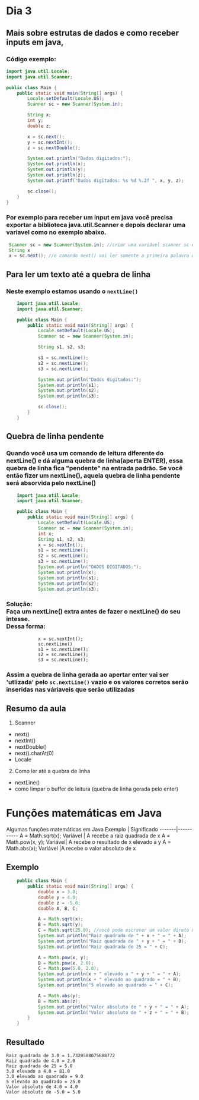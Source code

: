 # Dia 3

## Mais sobre estrutas de dados e como receber inputs em java,

### Código exemplo:

~~~~ Java
import java.util.Locale;
import java.util.Scanner;

public class Main {
    public static void main(String[] args) {
        Locale.setDefault(Locale.US);
        Scanner sc = new Scanner(System.in);

        String x;
        int y;
        double z;

        x = sc.next();
        y = sc.nextInt();
        z = sc.nextDouble();

        System.out.println("Dados digitados:");
        System.out.println(x);
        System.out.println(y);
        System.out.println(z);
        System.out.printf("Dados digitados: %s %d %.2f ", x, y, z);

        sc.close();
    }
}
~~~~

### Por exemplo para receber um input em java você precisa exportar a biblioteca java.util.Scanner e depois declarar uma variavel como no exemplo abaixo.

~~~ Java
 Scanner sc = new Scanner(System.in); //criar uma variável scanner sc e depois passar a função em outra variavel para que essa váriavel seja responsável por armazanar os dados de entrada
 String x
 x = sc.next(); //o comando next() vai ler somente a primeira palavra digitada pra ler mais de uma palavra verificar o proximo exemplo.
   ~~~ 


## Para ler um texto até a quebra de linha
### Neste exemplo estamos usando o `nextLine()` 
~~~ Java
    import java.util.Locale;
    import java.util.Scanner;

    public class Main {
        public static void main(String[] args) {
            Locale.setDefault(Locale.US);
            Scanner sc = new Scanner(System.in);

            String s1, s2, s3;

            s1 = sc.nextLine();
            s2 = sc.nextLine();
            s3 = sc.nextLine();

            System.out.println("Dados digitados:");
            System.out.println(s1);
            System.out.println(s2);
            System.out.println(s3);

            sc.close();
        }
    }
~~~

## Quebra de linha pendente

### Quando você usa um comando de leitura diferente do nextLine() e dá alguma quebra de linha(aperta ENTER), essa quebra de linha fica "pendente" na entrada padrão. Se você então fizer um nextLine(), aquela quebra de linha pendente será absorvida pelo nextLine()

~~~ Java
    import java.util.Locale;
    import java.util.Scanner;

    public class Main {
        public static void main(String[] args) {
            Locale.setDefault(Locale.US);
            Scanner sc = new Scanner(System.in);
            int x;
            String s1, s2, s3;
            x = sc.nextInt();
            s1 = sc.nextLine();
            s2 = sc.nextLine();
            s3 = sc.nextLine();
            System.out.println("DADOS DIGITADOS:");
            System.out.println(x);
            System.out.println(s1);
            System.out.println(s2);
            System.out.println(s3);
~~~

### Solução: <br> Faça um nextLine() extra antes de fazer o nextLine() do seu intesse. <br> Dessa forma:

``` 
            x = sc.nextInt();
            sc.nextLine()
            s1 = sc.nextLine();
            s2 = sc.nextLine();
            s3 = sc.nextLine();            
``` 
### Assim a quebra de linha gerada ao apertar enter vai ser 'utlizada' pelo `sc.nextLine()` vazio e os valores corretos serão inseridas nas váriaveis que serão utilizadas

## Resumo da aula
1. Scanner
* next()
* nextInt()
* nextDouble()
* next().charAt(0)
* Locale
2. Como ler até a quebra de linha
* nextLine()
* como limpar o buffer de leitura (quebra de linha gerada pelo enter)

# Funções matemáticas em Java

Algumas funções matemáticas em Java
Exemplo | Significado
-------|-----------
A = Math.sqrt(x); Variável | A recebe a raiz quadrada de x
A = Math.pow(x, y); Variável| A recebe o resultado de x elevado a y
A = Math.abs(x); Variável |A recebe o valor absoluto de x

## Exemplo

~~~ Java
    public class Main {
        public static void main(String[] args) {
            double x = 3.0;
            double y = 4.0;
            double z = -5.0;
            double A, B, C;

            A = Math.sqrt(x);
            B = Math.sqrt(y);
            C = Math.sqrt(25.0); //você pode escrever um valor direto na variável
            System.out.println("Raiz quadrada de " + x + " = " + A);
            System.out.println("Raiz quadrada de " + y + " = " + B);
            System.out.println("Raiz quadrada de 25 = " + C);

            A = Math.pow(x, y);
            B = Math.pow(x, 2.0);
            C = Math.pow(5.0, 2.0);
            System.out.println(x + " elevado a " + y + " = " + A);
            System.out.println(x + " elevado ao quadrado = " + B);
            System.out.println("5 elevado ao quadrado = " + C);

            A = Math.abs(y);
            B = Math.abs(z);
            System.out.println("Valor absoluto de " + y + " = " + A);
            System.out.println("Valor absoluto de " + z + " = " + B);
        }
    }
~~~

## Resultado

```
Raiz quadrada de 3.0 = 1.7320508075688772
Raiz quadrada de 4.0 = 2.0
Raiz quadrada de 25 = 5.0
3.0 elevado a 4.0 = 81.0
3.0 elevado ao quadrado = 9.0
5 elevado ao quadrado = 25.0
Valor absoluto de 4.0 = 4.0
Valor absoluto de -5.0 = 5.0
```